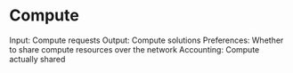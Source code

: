 # Compute

Input: Compute requests
Output: Compute solutions
Preferences: Whether to share compute resources over the network
Accounting: Compute actually shared